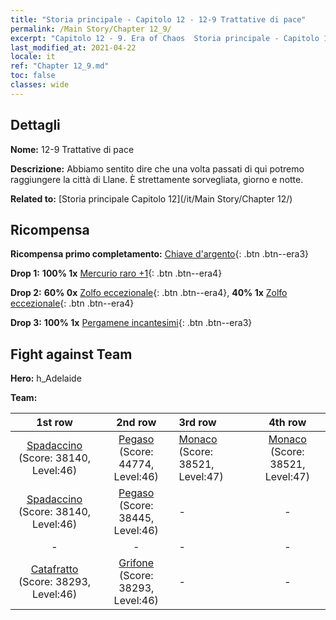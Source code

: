 ```yaml
---
title: "Storia principale - Capitolo 12 - 12-9 Trattative di pace"
permalink: /Main Story/Chapter 12_9/
excerpt: "Capitolo 12 - 9. Era of Chaos  Storia principale - Capitolo 12_9. 12-9 Trattative di pace"
last_modified_at: 2021-04-22
locale: it
ref: "Chapter 12_9.md"
toc: false
classes: wide
---
```


## Dettagli

 **Nome:** 12-9 Trattative di pace

 **Descrizione:** Abbiamo sentito dire che una volta passati di qui potremo raggiungere la città di Llane. È strettamente sorvegliata, giorno e notte.

 **Related to:** [Storia principale Capitolo 12](/it/Main Story/Chapter 12/)

## Ricompensa

 **Ricompensa primo completamento:** [Chiave d'argento](/ItemsIT/con_693/){: .btn .btn--era3}

 **Drop 1:** **100% 1x** [Mercurio raro +1](/ItemsIT/mat_42/){: .btn .btn--era4}

 **Drop 2:** **60% 0x** [Zolfo eccezionale](/ItemsIT/mat_36/){: .btn .btn--era4}, **40% 1x** [Zolfo eccezionale](/ItemsIT/mat_36/){: .btn .btn--era4}

 **Drop 3:** **100% 1x** [Pergamene incantesimi](/ItemsIT/con_694/){: .btn .btn--era3}


## Fight against Team
 **Hero:** h_Adelaide

 **Team:**


  | 1st row | 2nd row | 3rd row | 4th row |
  |:----:|:----:|:----|:----:|
  | [Spadaccino](/it/units/Swordsman/) (Score: 38140, Level:46)  | [Pegaso](/it/units/Pegasus/) (Score: 44774, Level:46)  | [Monaco](/it/units/Monk/) (Score: 38521, Level:47)  | [Monaco](/it/units/Monk/) (Score: 38521, Level:47)  |
  | [Spadaccino](/it/units/Swordsman/) (Score: 38140, Level:46)  | [Pegaso](/it/units/Pegasus/) (Score: 38445, Level:46)  | - | - |
  | - | - | - | - |
  | [Catafratto](/it/units/Cavalier/) (Score: 38293, Level:46)  | [Grifone](/it/units/Griffin/) (Score: 38293, Level:46)  | - | - |


